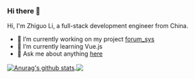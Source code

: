 ### Hi there 👋

<!--
**lazylzg/lazylzg** is a ✨ _special_ ✨ repository because its `README.md` (this file) appears on your GitHub profile.

Here are some ideas to get you started:

- 🔭 I’m currently working on ...
- 🌱 I’m currently learning ...
- 👯 I’m looking to collaborate on ...
- 🤔 I’m looking for help with ...
- 💬 Ask me about ...
- 📫 How to reach me: ...
- 😄 Pronouns: ...
- ⚡ Fun fact: ...
  -->

Hi, I'm Zhiguo Li, a full-stack development engineer from China.

- 🔭 I’m currently working on my project [forum_sys](https://github.com/lazylzg/forum_sys)
- 🌱 I’m currently learning Vue.js
- 💬 Ask me about anything [here](https://github.com/lazylzg/lazylzg/issues)

<a href="https://github.com/lazylzg">
  <img align="center" src="https://github-readme-stats.vercel.app/api?username=lazylzg&count_private=true&show_icons=true&include_all_commits=true&theme=dracula" alt="Anurag's github stats" />
</a>
<a href="https://github.com/lazylzg">
  <!-- Change the `github-readme-stats.anuraghazra1.vercel.app` to `github-readme-stats.vercel.app`  -->
  <img align="center" src="https://github-readme-stats.vercel.app/api/top-langs/?username=lazylzg&layout=compact&theme=dracula" />
</a>
